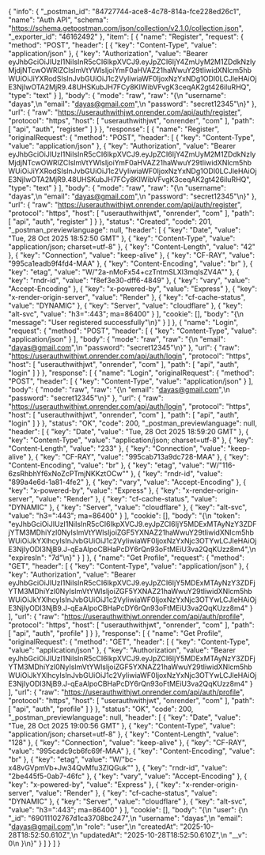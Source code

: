 {
	"info": {
		"_postman_id": "84727744-ace8-4c78-814a-fce228ed26c1",
		"name": "Auth API",
		"schema": "https://schema.getpostman.com/json/collection/v2.1.0/collection.json",
		"_exporter_id": "46162492"
	},
	"item": [
		{
			"name": "Register",
			"request": {
				"method": "POST",
				"header": [
					{
						"key": "Content-Type",
						"value": "application/json"
					},
					{
						"key": "Authorization",
						"value": "Bearer eyJhbGciOiJIUzI1NiIsInR5cCI6IkpXVCJ9.eyJpZCI6IjY4ZmUyM2M1ZDdkNzIyMjdjNTcwOWRlZCIsImVtYWlsIjoiYmF0aHVAZ21haWwuY29tIiwidXNlcm5hbWUiOiJiYXRodSIsInJvbGUiOiJ1c2VyIiwiaWF0IjoxNzYxNDg1ODI0LCJleHAiOjE3NjIwOTA2MjR9.48UHSKubJH7FCy8KIWibVFvgK3ceqAK2gt426iluRHQ",
						"type": "text"
					}
				],
				"body": {
					"mode": "raw",
					"raw": "{\n  \"username\": \"dayas\",\n  \"email\": \"dayas@gmail.com\",\n  \"password\": \"secret12345\"\n}"
				},
				"url": {
					"raw": "https://userauthwithjwt.onrender.com/api/auth/register",
					"protocol": "https",
					"host": [
						"userauthwithjwt",
						"onrender",
						"com"
					],
					"path": [
						"api",
						"auth",
						"register"
					]
				}
			},
			"response": [
				{
					"name": "Register",
					"originalRequest": {
						"method": "POST",
						"header": [
							{
								"key": "Content-Type",
								"value": "application/json"
							},
							{
								"key": "Authorization",
								"value": "Bearer eyJhbGciOiJIUzI1NiIsInR5cCI6IkpXVCJ9.eyJpZCI6IjY4ZmUyM2M1ZDdkNzIyMjdjNTcwOWRlZCIsImVtYWlsIjoiYmF0aHVAZ21haWwuY29tIiwidXNlcm5hbWUiOiJiYXRodSIsInJvbGUiOiJ1c2VyIiwiaWF0IjoxNzYxNDg1ODI0LCJleHAiOjE3NjIwOTA2MjR9.48UHSKubJH7FCy8KIWibVFvgK3ceqAK2gt426iluRHQ",
								"type": "text"
							}
						],
						"body": {
							"mode": "raw",
							"raw": "{\n  \"username\": \"dayas\",\n  \"email\": \"dayas@gmail.com\",\n  \"password\": \"secret12345\"\n}"
						},
						"url": {
							"raw": "https://userauthwithjwt.onrender.com/api/auth/register",
							"protocol": "https",
							"host": [
								"userauthwithjwt",
								"onrender",
								"com"
							],
							"path": [
								"api",
								"auth",
								"register"
							]
						}
					},
					"status": "Created",
					"code": 201,
					"_postman_previewlanguage": null,
					"header": [
						{
							"key": "Date",
							"value": "Tue, 28 Oct 2025 18:52:50 GMT"
						},
						{
							"key": "Content-Type",
							"value": "application/json; charset=utf-8"
						},
						{
							"key": "Content-Length",
							"value": "42"
						},
						{
							"key": "Connection",
							"value": "keep-alive"
						},
						{
							"key": "CF-RAY",
							"value": "995ca1eadb9f4fd4-MAA"
						},
						{
							"key": "Content-Encoding",
							"value": "br"
						},
						{
							"key": "etag",
							"value": "W/\"2a-nMoFx54+czTntmSLXl3mqIsZV4A\""
						},
						{
							"key": "rndr-id",
							"value": "f8ef3e30-dff6-4849"
						},
						{
							"key": "vary",
							"value": "Accept-Encoding"
						},
						{
							"key": "x-powered-by",
							"value": "Express"
						},
						{
							"key": "x-render-origin-server",
							"value": "Render"
						},
						{
							"key": "cf-cache-status",
							"value": "DYNAMIC"
						},
						{
							"key": "Server",
							"value": "cloudflare"
						},
						{
							"key": "alt-svc",
							"value": "h3=\":443\"; ma=86400"
						}
					],
					"cookie": [],
					"body": "{\n    \"message\": \"User registered successfully\"\n}"
				}
			]
		},
		{
			"name": "Login",
			"request": {
				"method": "POST",
				"header": [
					{
						"key": "Content-Type",
						"value": "application/json"
					}
				],
				"body": {
					"mode": "raw",
					"raw": "{\n  \"email\": \"dayas@gmail.com\",\n  \"password\": \"secret12345\"\n}"
				},
				"url": {
					"raw": "https://userauthwithjwt.onrender.com/api/auth/login",
					"protocol": "https",
					"host": [
						"userauthwithjwt",
						"onrender",
						"com"
					],
					"path": [
						"api",
						"auth",
						"login"
					]
				}
			},
			"response": [
				{
					"name": "Login",
					"originalRequest": {
						"method": "POST",
						"header": [
							{
								"key": "Content-Type",
								"value": "application/json"
							}
						],
						"body": {
							"mode": "raw",
							"raw": "{\n  \"email\": \"dayas@gmail.com\",\n  \"password\": \"secret12345\"\n}"
						},
						"url": {
							"raw": "https://userauthwithjwt.onrender.com/api/auth/login",
							"protocol": "https",
							"host": [
								"userauthwithjwt",
								"onrender",
								"com"
							],
							"path": [
								"api",
								"auth",
								"login"
							]
						}
					},
					"status": "OK",
					"code": 200,
					"_postman_previewlanguage": null,
					"header": [
						{
							"key": "Date",
							"value": "Tue, 28 Oct 2025 18:59:20 GMT"
						},
						{
							"key": "Content-Type",
							"value": "application/json; charset=utf-8"
						},
						{
							"key": "Content-Length",
							"value": "233"
						},
						{
							"key": "Connection",
							"value": "keep-alive"
						},
						{
							"key": "CF-RAY",
							"value": "995cab713a9dc728-MAA"
						},
						{
							"key": "Content-Encoding",
							"value": "br"
						},
						{
							"key": "etag",
							"value": "W/\"116-6zsRhbhYf6xNoZcPTmjNKKztOCw\""
						},
						{
							"key": "rndr-id",
							"value": "899a4e6d-1a81-4fe2"
						},
						{
							"key": "vary",
							"value": "Accept-Encoding"
						},
						{
							"key": "x-powered-by",
							"value": "Express"
						},
						{
							"key": "x-render-origin-server",
							"value": "Render"
						},
						{
							"key": "cf-cache-status",
							"value": "DYNAMIC"
						},
						{
							"key": "Server",
							"value": "cloudflare"
						},
						{
							"key": "alt-svc",
							"value": "h3=\":443\"; ma=86400"
						}
					],
					"cookie": [],
					"body": "{\n    \"token\": \"eyJhbGciOiJIUzI1NiIsInR5cCI6IkpXVCJ9.eyJpZCI6IjY5MDExMTAyNzY3ZDFjYTM3MDhiYzI0NyIsImVtYWlsIjoiZGF5YXNAZ21haWwuY29tIiwidXNlcm5hbWUiOiJkYXlhcyIsInJvbGUiOiJ1c2VyIiwiaWF0IjoxNzYxNjc3OTYwLCJleHAiOjE3NjIyODI3NjB9.J-qEaAlpoCBHaPcDY6rQn93oFtMEiU3va2QqKUzz8m4\",\n    \"expiresIn\": \"7d\"\n}"
				}
			]
		},
		{
			"name": "Get Profile",
			"request": {
				"method": "GET",
				"header": [
					{
						"key": "Content-Type",
						"value": "application/json"
					},
					{
						"key": "Authorization",
						"value": "Bearer eyJhbGciOiJIUzI1NiIsInR5cCI6IkpXVCJ9.eyJpZCI6IjY5MDExMTAyNzY3ZDFjYTM3MDhiYzI0NyIsImVtYWlsIjoiZGF5YXNAZ21haWwuY29tIiwidXNlcm5hbWUiOiJkYXlhcyIsInJvbGUiOiJ1c2VyIiwiaWF0IjoxNzYxNjc3OTYwLCJleHAiOjE3NjIyODI3NjB9.J-qEaAlpoCBHaPcDY6rQn93oFtMEiU3va2QqKUzz8m4"
					}
				],
				"url": {
					"raw": "https://userauthwithjwt.onrender.com/api/auth/profile",
					"protocol": "https",
					"host": [
						"userauthwithjwt",
						"onrender",
						"com"
					],
					"path": [
						"api",
						"auth",
						"profile"
					]
				}
			},
			"response": [
				{
					"name": "Get Profile",
					"originalRequest": {
						"method": "GET",
						"header": [
							{
								"key": "Content-Type",
								"value": "application/json"
							},
							{
								"key": "Authorization",
								"value": "Bearer eyJhbGciOiJIUzI1NiIsInR5cCI6IkpXVCJ9.eyJpZCI6IjY5MDExMTAyNzY3ZDFjYTM3MDhiYzI0NyIsImVtYWlsIjoiZGF5YXNAZ21haWwuY29tIiwidXNlcm5hbWUiOiJkYXlhcyIsInJvbGUiOiJ1c2VyIiwiaWF0IjoxNzYxNjc3OTYwLCJleHAiOjE3NjIyODI3NjB9.J-qEaAlpoCBHaPcDY6rQn93oFtMEiU3va2QqKUzz8m4"
							}
						],
						"url": {
							"raw": "https://userauthwithjwt.onrender.com/api/auth/profile",
							"protocol": "https",
							"host": [
								"userauthwithjwt",
								"onrender",
								"com"
							],
							"path": [
								"api",
								"auth",
								"profile"
							]
						}
					},
					"status": "OK",
					"code": 200,
					"_postman_previewlanguage": null,
					"header": [
						{
							"key": "Date",
							"value": "Tue, 28 Oct 2025 19:00:56 GMT"
						},
						{
							"key": "Content-Type",
							"value": "application/json; charset=utf-8"
						},
						{
							"key": "Content-Length",
							"value": "128"
						},
						{
							"key": "Connection",
							"value": "keep-alive"
						},
						{
							"key": "CF-RAY",
							"value": "995cadc9cb6fc69f-MAA"
						},
						{
							"key": "Content-Encoding",
							"value": "br"
						},
						{
							"key": "etag",
							"value": "W/\"bc-x48vGVpmVb+Jw34QvMfu3ZIQGuk\""
						},
						{
							"key": "rndr-id",
							"value": "2be445f5-0ab7-46fc"
						},
						{
							"key": "vary",
							"value": "Accept-Encoding"
						},
						{
							"key": "x-powered-by",
							"value": "Express"
						},
						{
							"key": "x-render-origin-server",
							"value": "Render"
						},
						{
							"key": "cf-cache-status",
							"value": "DYNAMIC"
						},
						{
							"key": "Server",
							"value": "cloudflare"
						},
						{
							"key": "alt-svc",
							"value": "h3=\":443\"; ma=86400"
						}
					],
					"cookie": [],
					"body": "{\n    \"user\": {\n        \"_id\": \"69011102767d1ca3708bc247\",\n        \"username\": \"dayas\",\n        \"email\": \"dayas@gmail.com\",\n        \"role\": \"user\",\n        \"createdAt\": \"2025-10-28T18:52:50.610Z\",\n        \"updatedAt\": \"2025-10-28T18:52:50.610Z\",\n        \"__v\": 0\n    }\n}"
				}
			]
		}
	]
}